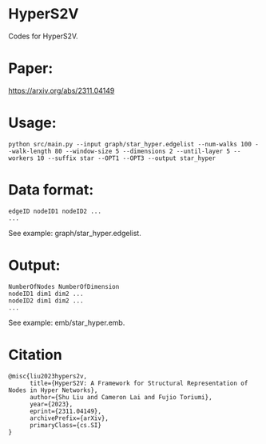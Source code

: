# HyperS2V
Codes for HyperS2V.

# Paper:
https://arxiv.org/abs/2311.04149

# Usage:
```
python src/main.py --input graph/star_hyper.edgelist --num-walks 100 --walk-length 80 --window-size 5 --dimensions 2 --until-layer 5 --workers 10 --suffix star --OPT1 --OPT3 --output star_hyper
```
# Data format:
```
edgeID nodeID1 nodeID2 ...
...
```
See example: graph/star_hyper.edgelist.

# Output:
```
NumberOfNodes NumberOfDimension
nodeID1 dim1 dim2 ...
nodeID2 dim1 dim2 ...
...
```
See example: emb/star_hyper.emb.

# Citation
```
@misc{liu2023hypers2v,
      title={HyperS2V: A Framework for Structural Representation of Nodes in Hyper Networks}, 
      author={Shu Liu and Cameron Lai and Fujio Toriumi},
      year={2023},
      eprint={2311.04149},
      archivePrefix={arXiv},
      primaryClass={cs.SI}
}
```
